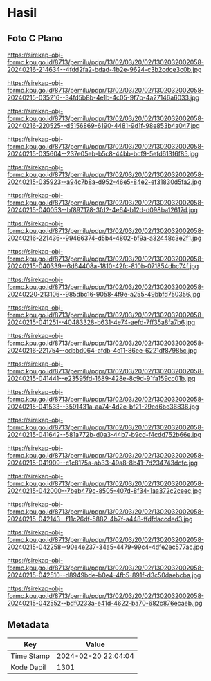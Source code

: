 # Hasil

## Foto C Plano

https://sirekap-obj-formc.kpu.go.id/8713/pemilu/pdpr/13/02/03/20/02/1302032002058-20240216-214634--4fdd2fa2-bdad-4b2e-9624-c3b2cdce3c0b.jpg

https://sirekap-obj-formc.kpu.go.id/8713/pemilu/pdpr/13/02/03/20/02/1302032002058-20240215-035216--34fd5b8b-4e1b-4c05-9f7b-4a27146a6033.jpg

https://sirekap-obj-formc.kpu.go.id/8713/pemilu/pdpr/13/02/03/20/02/1302032002058-20240216-220525--d5156869-6190-4481-9d1f-98e853b4a047.jpg

https://sirekap-obj-formc.kpu.go.id/8713/pemilu/pdpr/13/02/03/20/02/1302032002058-20240215-035604--237e05eb-b5c8-44bb-bcf9-5efd613f6f85.jpg

https://sirekap-obj-formc.kpu.go.id/8713/pemilu/pdpr/13/02/03/20/02/1302032002058-20240215-035923--a94c7b8a-d952-46e5-84e2-ef31830d5fa2.jpg

https://sirekap-obj-formc.kpu.go.id/8713/pemilu/pdpr/13/02/03/20/02/1302032002058-20240215-040053--bf897178-3fd2-4e64-b12d-d098ba12617d.jpg

https://sirekap-obj-formc.kpu.go.id/8713/pemilu/pdpr/13/02/03/20/02/1302032002058-20240216-221436--99466374-d5b4-4802-bf9a-a32448c3e2f1.jpg

https://sirekap-obj-formc.kpu.go.id/8713/pemilu/pdpr/13/02/03/20/02/1302032002058-20240215-040339--6d64408a-1810-42fc-810b-071854dbc74f.jpg

https://sirekap-obj-formc.kpu.go.id/8713/pemilu/pdpr/13/02/03/20/02/1302032002058-20240220-213106--985dbc16-9058-4f9e-a255-49bbfd750356.jpg

https://sirekap-obj-formc.kpu.go.id/8713/pemilu/pdpr/13/02/03/20/02/1302032002058-20240215-041251--40483328-b631-4e74-aefd-7ff35a8fa7b6.jpg

https://sirekap-obj-formc.kpu.go.id/8713/pemilu/pdpr/13/02/03/20/02/1302032002058-20240216-221754--cdbbd064-afdb-4c11-86ee-6221df87985c.jpg

https://sirekap-obj-formc.kpu.go.id/8713/pemilu/pdpr/13/02/03/20/02/1302032002058-20240215-041441--e23595fd-1689-428e-8c9d-91fa159cc01b.jpg

https://sirekap-obj-formc.kpu.go.id/8713/pemilu/pdpr/13/02/03/20/02/1302032002058-20240215-041533--3591431a-aa74-4d2e-bf21-29ed6be36836.jpg

https://sirekap-obj-formc.kpu.go.id/8713/pemilu/pdpr/13/02/03/20/02/1302032002058-20240215-041642--581a772b-d0a3-44b7-b9cd-f4cdd752b66e.jpg

https://sirekap-obj-formc.kpu.go.id/8713/pemilu/pdpr/13/02/03/20/02/1302032002058-20240215-041909--c1c8175a-ab33-49a8-8b41-7d234743dcfc.jpg

https://sirekap-obj-formc.kpu.go.id/8713/pemilu/pdpr/13/02/03/20/02/1302032002058-20240215-042000--7beb479c-8505-407d-8f34-1aa372c2ceec.jpg

https://sirekap-obj-formc.kpu.go.id/8713/pemilu/pdpr/13/02/03/20/02/1302032002058-20240215-042143--f11c26df-5882-4b7f-a448-ffdfdaccded3.jpg

https://sirekap-obj-formc.kpu.go.id/8713/pemilu/pdpr/13/02/03/20/02/1302032002058-20240215-042258--90e4e237-34a5-4479-99c4-4dfe2ec577ac.jpg

https://sirekap-obj-formc.kpu.go.id/8713/pemilu/pdpr/13/02/03/20/02/1302032002058-20240215-042510--d8949bde-b0e4-4fb5-891f-d3c50daebcba.jpg

https://sirekap-obj-formc.kpu.go.id/8713/pemilu/pdpr/13/02/03/20/02/1302032002058-20240215-042552--bdf0233a-e41d-4622-ba70-682c876ecaeb.jpg


## Metadata

| Key        | Value               |
| ---------- | ------------------- |
| Time Stamp | 2024-02-20 22:04:04 |
| Kode Dapil | 1301                |



